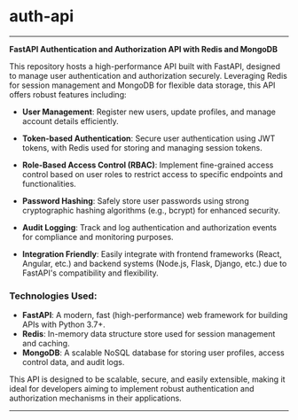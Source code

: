 # auth-api
---

**FastAPI Authentication and Authorization API with Redis and MongoDB**

This repository hosts a high-performance API built with FastAPI, designed to manage user authentication and authorization securely. Leveraging Redis for session management and MongoDB for flexible data storage, this API offers robust features including:

- **User Management**: Register new users, update profiles, and manage account details efficiently.
  
- **Token-based Authentication**: Secure user authentication using JWT tokens, with Redis used for storing and managing session tokens.
  
- **Role-Based Access Control (RBAC)**: Implement fine-grained access control based on user roles to restrict access to specific endpoints and functionalities.
  
- **Password Hashing**: Safely store user passwords using strong cryptographic hashing algorithms (e.g., bcrypt) for enhanced security.

- **Audit Logging**: Track and log authentication and authorization events for compliance and monitoring purposes.

- **Integration Friendly**: Easily integrate with frontend frameworks (React, Angular, etc.) and backend systems (Node.js, Flask, Django, etc.) due to FastAPI's compatibility and flexibility.

### Technologies Used:
- **FastAPI**: A modern, fast (high-performance) web framework for building APIs with Python 3.7+.
- **Redis**: In-memory data structure store used for session management and caching.
- **MongoDB**: A scalable NoSQL database for storing user profiles, access control data, and audit logs.

This API is designed to be scalable, secure, and easily extensible, making it ideal for developers aiming to implement robust authentication and authorization mechanisms in their applications. 

---
